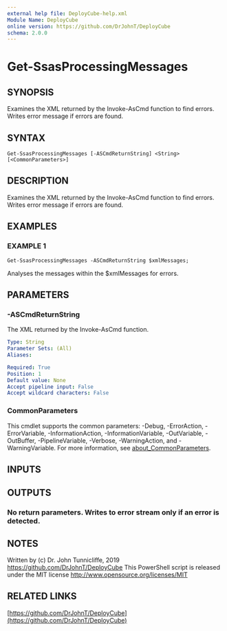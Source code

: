 ```yaml
---
external help file: DeployCube-help.xml
Module Name: DeployCube
online version: https://github.com/DrJohnT/DeployCube
schema: 2.0.0
---
```


# Get-SsasProcessingMessages

## SYNOPSIS
Examines the XML returned by the Invoke-AsCmd function to find errors. 
Writes error message if errors are found.

## SYNTAX

```
Get-SsasProcessingMessages [-ASCmdReturnString] <String> [<CommonParameters>]
```

## DESCRIPTION
Examines the XML returned by the Invoke-AsCmd function to find errors. 
Writes error message if errors are found.

## EXAMPLES

### EXAMPLE 1
```
Get-SsasProcessingMessages -ASCmdReturnString $xmlMessages;
```

Analyses the messages within the $xmlMessages for errors.

## PARAMETERS

### -ASCmdReturnString
The XML returned by the Invoke-AsCmd function.

```yaml
Type: String
Parameter Sets: (All)
Aliases:

Required: True
Position: 1
Default value: None
Accept pipeline input: False
Accept wildcard characters: False
```

### CommonParameters
This cmdlet supports the common parameters: -Debug, -ErrorAction, -ErrorVariable, -InformationAction, -InformationVariable, -OutVariable, -OutBuffer, -PipelineVariable, -Verbose, -WarningAction, and -WarningVariable. For more information, see [about_CommonParameters](http://go.microsoft.com/fwlink/?LinkID=113216).

## INPUTS

## OUTPUTS

### No return parameters.  Writes to error stream only if an error is detected.
## NOTES
Written by (c) Dr.
John Tunnicliffe, 2019 https://github.com/DrJohnT/DeployCube
This PowerShell script is released under the MIT license http://www.opensource.org/licenses/MIT

## RELATED LINKS

[https://github.com/DrJohnT/DeployCube](https://github.com/DrJohnT/DeployCube)

